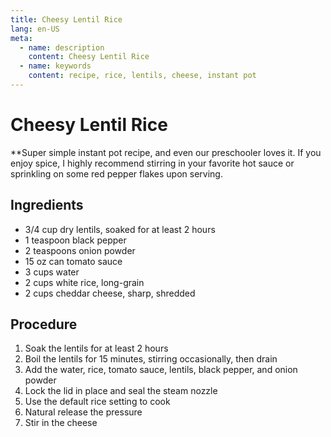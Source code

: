 ```yaml
---
title: Cheesy Lentil Rice
lang: en-US
meta:
  - name: description
    content: Cheesy Lentil Rice
  - name: keywords
    content: recipe, rice, lentils, cheese, instant pot
---
```


# Cheesy Lentil Rice
**Super simple instant pot recipe, and even our preschooler loves it. If you enjoy spice, I highly recommend stirring in your favorite hot sauce or sprinkling on some red pepper flakes upon serving.

## Ingredients
* 3/4 cup dry lentils, soaked for at least 2 hours
* 1 teaspoon black pepper
* 2 teaspoons onion powder
* 15 oz can tomato sauce
* 3 cups water
* 2 cups white rice, long-grain
* 2 cups cheddar cheese, sharp, shredded

## Procedure
1. Soak the lentils for at least 2 hours
2. Boil the lentils for 15 minutes, stirring occasionally, then drain
3. Add the water, rice, tomato sauce, lentils, black pepper, and onion powder
4. Lock the lid in place and seal the steam nozzle
5. Use the default rice setting to cook
6. Natural release the pressure
7. Stir in the cheese